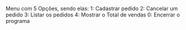 Menu com 5 Opções, sendo elas:
1: Cadastrar pedido
2: Cancelar um pedido
3: Listar os pedidos
4: Mostrar o Total de vendas
0: Encerrar o programa
